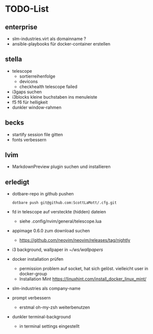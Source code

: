 TODO-List
=
enterprise
-

- slm-industries.virt als domainname ?
- ansible-playbooks für docker-container erstellen

stella
-
- telescope
  - sortierreihenfolge
  - devicons
  - checkhealth telescope failed
- i3gaps suchen
- i3blocks kleine buchstaben ins menuleiste
- f5 f6 für helligkeit
- dunkler window-rahmen

becks
-
- startify session file gitten
- fonts verbessern

lvim
-
- MarkdownPreview plugin suchen und installieren

erledigt
-

- dotbare-repo in github pushen
  ```
  dotbare push git@github.com:ScottLaMott/.cfg.git
  ```

- fd in telescope auf versteckte (hidden) dateien
  - siehe .config/nvim/general/telescope.lua
- appimage 0.6.0 zum download suchen
  -  https://github.com/neovim/neovim/releases/tag/nightly
- i3 background, wallpaper in _~/ws/wallpapers_
- docker installation prüfen
  - permission problem auf socket, hat sich gelöst. vielleicht user in docker-group
  - Installation Mint https://linuxhint.com/install_docker_linux_mint/
- slm-industries als company-name
- prompt verbessern
  - erstmal oh-my-zsh weiterbenutzen
- dunkler terminal-background
  - in terminal settings eingestellt
